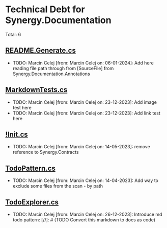 ﻿# Technical Debt for Synergy.Documentation

Total: 6

## [README.Generate.cs](../../Docs/README.Generate.cs)
- TODO: Marcin Celej [from: Marcin Celej on: 06-01-2024]: Add here reading file path through from [SourceFile] from Synergy.Documentation.Annotations

## [MarkdownTests.cs](../../Markup/MarkdownTests.cs)
- TODO: Marcin Celej [from: Marcin Celej on: 23-12-2023]: Add image test here
- TODO: Marcin Celej [from: Marcin Celej on: 23-12-2023]: Add link test here

## [!Init.cs](../../../Synergy.Documentation/!Init.cs)
- TODO: Marcin Celej [from: Marcin Celej on: 14-05-2023]: remove reference to Synergy.Contracts

## [TodoPattern.cs](../../../Synergy.Documentation/Todos/Patterns/TodoPattern.cs)
- TODO: Marcin Celej [from: Marcin Celej on: 14-04-2023]: Add way to exclude some files from the scan - by path

## [TodoExplorer.cs](../../../Synergy.Documentation/Todos/TodoExplorer.cs)
- TODO: Marcin Celej [from: Marcin Celej on: 26-12-2023]: Introduce md todo pattern: [//]: # (TODO Convert this markdown to docs as code)
